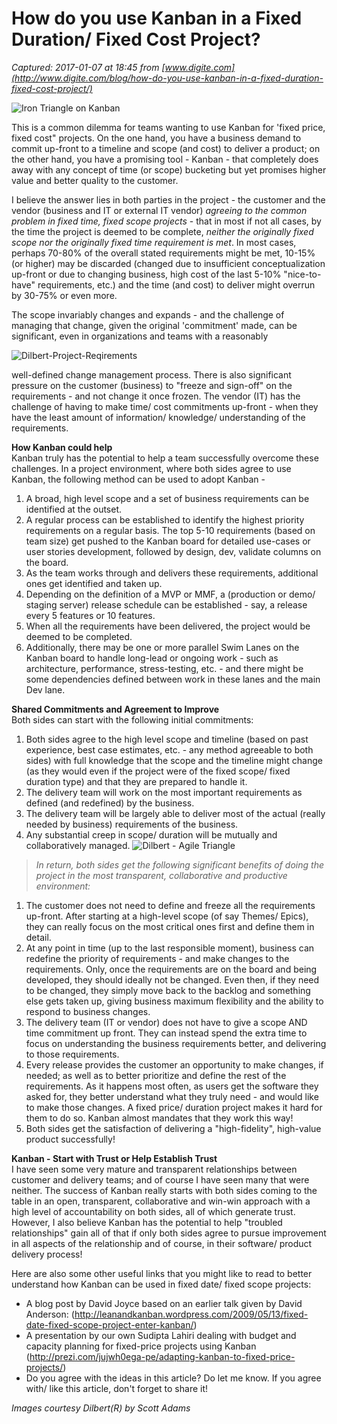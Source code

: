 # How do you use Kanban in a Fixed Duration/ Fixed Cost Project?

_Captured: 2017-01-07 at 18:45 from [www.digite.com](http://www.digite.com/blog/how-do-you-use-kanban-in-a-fixed-duration-fixed-cost-project/)_

![Iron Triangle on Kanban](http://www.digite.com/blog/wp-content/uploads/2014/02/Iron-Triangle-on-Kanban-300x150.jpg)

This is a common dilemma for teams wanting to use Kanban for 'fixed price, fixed cost" projects. On the one hand, you have a business demand to commit up-front to a timeline and scope (and cost) to deliver a product; on the other hand, you have a promising tool - Kanban - that completely does away with any concept of time (or scope) bucketing but yet promises higher value and better quality to the customer.

I believe the answer lies in both parties in the project - the customer and the vendor (business and IT or external IT vendor) _agreeing to the common problem in fixed time, fixed scope projects_ - that in most if not all cases, by the time the project is deemed to be complete, _neither the originally fixed scope nor the originally fixed time requirement is met_. In most cases, perhaps 70-80% of the overall stated requirements might be met, 10-15% (or higher) may be discarded (changed due to insufficient conceptualization up-front or due to changing business, high cost of the last 5-10% "nice-to-have" requirements, etc.) and the time (and cost) to deliver might overrun by 30-75% or even more.

The scope invariably changes and expands - and the challenge of managing that change, given the original 'commitment' made, can be significant, even in organizations and teams with a reasonably

![Dilbert-Project-Reqirements](http://www.digite.com/blog/wp-content/uploads/2014/02/Dilbert-Project-Reqirements.gif)

well-defined change management process. There is also significant pressure on the customer (business) to "freeze and sign-off" on the requirements - and not change it once frozen. The vendor (IT) has the challenge of having to make time/ cost commitments up-front - when they have the least amount of information/ knowledge/ understanding of the requirements.

**How Kanban could help**  
Kanban truly has the potential to help a team successfully overcome these challenges. In a project environment, where both sides agree to use Kanban, the following method can be used to adopt Kanban -

  1. A broad, high level scope and a set of business requirements can be identified at the outset.
  2. A regular process can be established to identify the highest priority requirements on a regular basis. The top 5-10 requirements (based on team size) get pushed to the Kanban board for detailed use-cases or user stories development, followed by design, dev, validate columns on the board.
  3. As the team works through and delivers these requirements, additional ones get identified and taken up.
  4. Depending on the definition of a MVP or MMF, a (production or demo/ staging server) release schedule can be established - say, a release every 5 features or 10 features.
  5. When all the requirements have been delivered, the project would be deemed to be completed.
  6. Additionally, there may be one or more parallel Swim Lanes on the Kanban board to handle long-lead or ongoing work - such as architecture, performance, stress-testing, etc. - and there might be some dependencies defined between work in these lanes and the main Dev lane.

**Shared Commitments and Agreement to Improve**  
Both sides can start with the following initial commitments:

  1. Both sides agree to the high level scope and timeline (based on past experience, best case estimates, etc. - any method agreeable to both sides) with full knowledge that the scope and the timeline might change (as they would even if the project were of the fixed scope/ fixed duration type) and that they are prepared to handle it.
  2. The delivery team will work on the most important requirements as defined (and redefined) by the business.
  3. The delivery team will be largely able to deliver most of the actual (really needed by business) requirements of the business.
  4. Any substantial creep in scope/ duration will be mutually and collaboratively managed.
![Dilbert - Agile Triangle](http://www.digite.com/blog/wp-content/uploads/2014/02/Dilbert-Agile-Triangle.jpg)

> _In return, both sides get the following significant benefits of doing the project in the most transparent, collaborative and productive environment:_

  1. The customer does not need to define and freeze all the requirements up-front. After starting at a high-level scope (of say Themes/ Epics), they can really focus on the most critical ones first and define them in detail.
  2. At any point in time (up to the last responsible moment), business can redefine the priority of requirements - and make changes to the requirements. Only, once the requirements are on the board and being developed, they should ideally not be changed. Even then, if they need to be changed, they simply move back to the backlog and something else gets taken up, giving business maximum flexibility and the ability to respond to business changes.
  3. The delivery team (IT or vendor) does not have to give a scope AND time commitment up front. They can instead spend the extra time to focus on understanding the business requirements better, and delivering to those requirements.
  4. Every release provides the customer an opportunity to make changes, if needed; as well as to better prioritize and define the rest of the requirements. As it happens most often, as users get the software they asked for, they better understand what they truly need - and would like to make those changes. A fixed price/ duration project makes it hard for them to do so. Kanban almost mandates that they work this way!
  5. Both sides get the satisfaction of delivering a "high-fidelity", high-value product successfully!

**Kanban - Start with Trust or Help Establish Trust**  
I have seen some very mature and transparent relationships between customer and delivery teams; and of course I have seen many that were neither. The success of Kanban really starts with both sides coming to the table in an open, transparent, collaborative and win-win approach with a high level of accountability on both sides, all of which generate trust. However, I also believe Kanban has the potential to help "troubled relationships" gain all of that if only both sides agree to pursue improvement in all aspects of the relationship and of course, in their software/ product delivery process!

Here are also some other useful links that you might like to read to better understand how Kanban can be used in fixed date/ fixed scope projects:

  * A blog post by David Joyce based on an earlier talk given by David Anderson: (<http://leanandkanban.wordpress.com/2009/05/13/fixed-date-fixed-scope-project-enter-kanban/>)
  * A presentation by our own Sudipta Lahiri dealing with budget and capacity planning for fixed-price projects using Kanban (<http://prezi.com/jujwh0ega-pe/adapting-kanban-to-fixed-price-projects/>)
  * Do you agree with the ideas in this article? Do let me know. If you agree with/ like this article, don't forget to share it!

_Images courtesy Dilbert(R) by Scott Adams_

